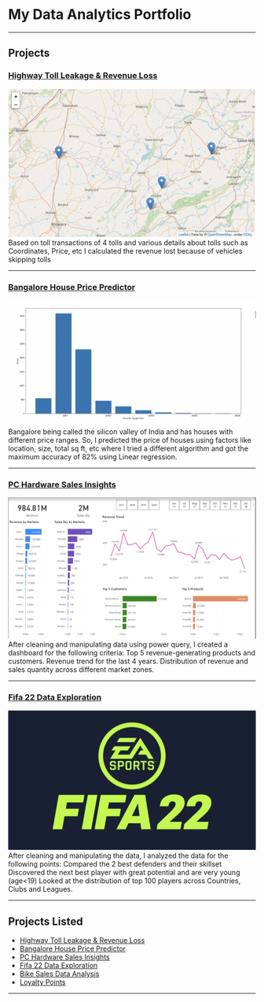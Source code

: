 # My Data Analytics Portfolio

---

## Projects

### [Highway Toll Leakage & Revenue Loss](https://www.kaggle.com/code/panwararpit/highway-toll-leakage-revenue-loss)
<img src="images/Screenshot 2022-12-27 at 8.11.49 PM.png?raw=true"/>
Based on toll transactions of 4 tolls and various details about tolls such as Coordinates, Price, etc I calculated the revenue lost because of vehicles skipping tolls

---
### [Bangalore House Price Predictor](https://www.kaggle.com/code/panwararpit/bangalore-house-price-predictor)
<img src="images/Screenshot 2022-12-27 at 8.13.13 PM.png?raw=true"/>
Bangalore being called the silicon valley of India and has houses with different price ranges. So, I predicted the price of houses using factors like location, size, total sq ft, etc where I tried a different algorithm and got the maximum accuracy of 82% using Linear regression.

---
### [PC Hardware Sales Insights](https://drive.google.com/file/d/1JjOVVC61jVw_tf3yStAnqVcnZGWseAPx/view?usp=sharing)
<img src="images/Screenshot 2022-12-27 at 8.13.42 PM.png?raw=true"/>
After cleaning and manipulating data using power query, I created a dashboard for the following criteria:
Top 5 revenue-generating products and customers.
Revenue trend for the last 4 years.
Distribution of revenue and sales quantity across different market zones.

---
### [Fifa 22 Data Exploration](https://www.kaggle.com/code/panwararpit/fifa-22-eda)
<img src="images/download.png?raw=true"/>
After cleaning and manipulating the data, I analyzed the data for the following points:
Compared the 2 best defenders and their skillset
Discovered the next best player with great potential and are very young (age<19)
Looked at the distribution of top 100 players across Countries, Clubs and Leagues.

---

## Projects Listed

- [Highway Toll Leakage & Revenue Loss]()
- [Bangalore House Price Predictor]()
- [PC Hardware Sales Insights]()
- [Fifa 22 Data Exploration]()
- [Bike Sales Data Analysis]()
- [Loyalty Points]()

---

